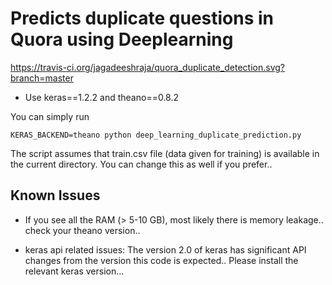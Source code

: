 # Predicts duplicate questions in Quora using Deeplearning

https://travis-ci.org/jagadeeshraja/quora_duplicate_detection.svg?branch=master

* Use keras==1.2.2 and theano==0.8.2

You can simply run

```
KERAS_BACKEND=theano python deep_learning_duplicate_prediction.py
```

The script assumes that train.csv file (data given for training) is available in
the current directory. You can change this as well if you prefer..

## Known Issues

* If you see all the RAM (> 5-10 GB), most likely there is memory leakage..
  check your theano version..

* keras api related issues: The version 2.0 of keras has significant API changes
  from the version this code is expected.. Please install the relevant keras
  version...
